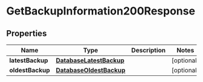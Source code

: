 

# GetBackupInformation200Response


## Properties

| Name | Type | Description | Notes |
|------------ | ------------- | ------------- | -------------|
|**latestBackup** | [**DatabaseLatestBackup**](DatabaseLatestBackup.md) |  |  [optional] |
|**oldestBackup** | [**DatabaseOldestBackup**](DatabaseOldestBackup.md) |  |  [optional] |



